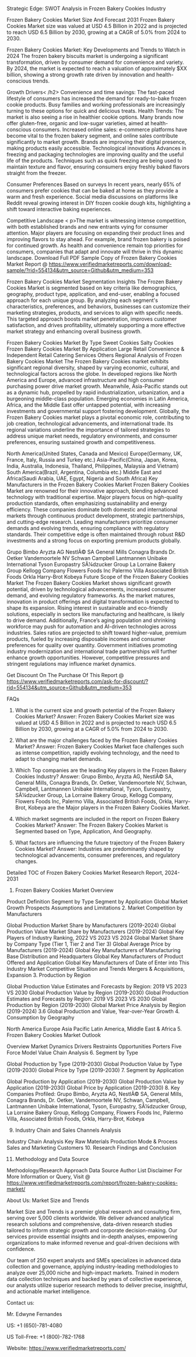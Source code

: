 Strategic Edge: SWOT Analysis in Frozen Bakery Cookies Industry


Frozen Bakery Cookies Market Size And Forecast 2031
Frozen Bakery Cookies Market size was valued at USD 4.5 Billion in 2022 and is projected to reach USD 6.5 Billion by 2030, growing at a CAGR of 5.0% from 2024 to 2030.

Frozen Bakery Cookies Market: Key Developments and Trends to Watch in 2024
The frozen bakery biscuits market is undergoing a significant transformation, driven by consumer demand for convenience and variety. By 2024, the market is expected to reach a valuation of approximately $XX billion, showing a strong growth rate driven by innovation and health-conscious trends.

Growth Drivers< /h2>
Convenience and time savings: The fast-paced lifestyle of consumers has increased the demand for ready-to-bake frozen cookie products. Busy families and working professionals are increasingly turning to these options for quick and delicious treats.
Health Trends: The market is also seeing a rise in healthier cookie options. Many brands now offer gluten-free, organic and low-sugar varieties, aimed at health-conscious consumers.
Increased online sales: e-commerce platforms have become vital to the frozen bakery segment, and online sales contribute significantly to market growth. Brands are improving their digital presence, making products easily accessible.
Technological innovations
Advances in freezing and packaging technologies are improving quality and the useful life of the products. Techniques such as quick freezing are being used to maintain texture and flavor, ensuring consumers enjoy freshly baked flavors straight from the freezer.

Consumer Preferences
Based on surveys In recent years, nearly 65% ​​of consumers prefer cookies that can be baked at home as they provide a warm and fresh experience. Social media discussions on platforms like Reddit reveal growing interest in DIY frozen cookie dough kits, highlighting a shift toward interactive baking experiences.

Competitive Landscape
< p>The market is witnessing intense competition, with both established brands and new entrants vying for consumer attention. Major players are focusing on expanding their product lines and improving flavors to stay ahead. For example, brand frozen bakery is poised for continued growth. As health and convenience remain top priorities for consumers, companies that adapt and innovate will thrive in this dynamic landscape.
Download Full PDF Sample Copy of Frozen Bakery Cookies Market Report @ https://www.verifiedmarketreports.com/download-sample/?rid=554134&utm_source=Github&utm_medium=353

Frozen Bakery Cookies Market Segmentation Insights
The Frozen Bakery Cookies Market is segmented based on key criteria like demographics, geography, product type, application, and end-user, enabling a focused approach for each unique group. By analyzing each segment's characteristics, preferences, and behaviors, businesses can customize their marketing strategies, products, and services to align with specific needs. This targeted approach boosts market penetration, improves customer satisfaction, and drives profitability, ultimately supporting a more effective market strategy and enhancing overall business growth.

Frozen Bakery Cookies Market By Type
Sweet Cookies
Salty Cookies
Frozen Bakery Cookies Market By Application
Large Retail
Convenience & Independent Retail
Catering Services
Others
Regional Analysis of Frozen Bakery Cookies Market
The Frozen Bakery Cookies market exhibits significant regional diversity, shaped by varying economic, cultural, and technological factors across the globe. In developed regions like North America and Europe, advanced infrastructure and high consumer purchasing power drive market growth. Meanwhile, Asia-Pacific stands out as a dynamic hub, propelled by rapid industrialization, urbanization, and a burgeoning middle-class population. Emerging economies in Latin America, Africa, and the Middle East offer untapped potential, with increasing investments and governmental support fostering development. Globally, the Frozen Bakery Cookies market plays a pivotal economic role, contributing to job creation, technological advancements, and international trade. Its regional variations underline the importance of tailored strategies to address unique market needs, regulatory environments, and consumer preferences, ensuring sustained growth and competitiveness.

North America(United States, Canada and Mexico)
Europe(Germany, UK, France, Italy, Russia and Turkey etc.)
Asia-Pacific(China, Japan, Korea, India, Australia, Indonesia, Thailand, Philippines, Malaysia and Vietnam)
South America(Brazil, Argentina, Columbia etc.)
Middle East and Africa(Saudi Arabia, UAE, Egypt, Nigeria and South Africa)
Key Manufacturers in the Frozen Bakery Cookies Market
Frozen Bakery Cookies Market are renowned for their innovative approach, blending advanced technology with traditional expertise. Major players focus on high-quality production standards, often emphasizing sustainability and energy efficiency. These companies dominate both domestic and international markets through continuous product development, strategic partnerships, and cutting-edge research. Leading manufacturers prioritize consumer demands and evolving trends, ensuring compliance with regulatory standards. Their competitive edge is often maintained through robust R&D investments and a strong focus on exporting premium products globally.

Grupo Bimbo
Aryzta AG
NestlÃ© SA
General Mills
Conagra Brands
Dr. Oetker
Vandemoortele NV
Schwan
Campbell
Lantmannen Unibake International
Tyson
Europastry
SÃ¼dzucker Group
La Lorraine Bakery Group
Kellogg Company
Flowers Foods Inc
Palermo Villa
Associated British Foods
Orkla
Harry-Brot
Kobeya
Future Scope of the Frozen Bakery Cookies Market
The Frozen Bakery Cookies Market shows significant growth potential, driven by technological advancements, increased consumer demand, and evolving regulatory frameworks. As the market matures, innovation in product offerings and digital transformation is expected to shape its expansion. Rising interest in sustainable and eco-friendly solutions, especially in sectors like manufacturing and healthcare, is likely to drive demand. Additionally, France’s aging population and shrinking workforce may push for automation and AI-driven technologies across industries. Sales ratios are projected to shift toward higher-value, premium products, fueled by increasing disposable incomes and consumer preferences for quality over quantity. Government initiatives promoting industry modernization and international trade partnerships will further enhance growth opportunities. However, competitive pressures and stringent regulations may influence market dynamics.

Get Discount On The Purchase Of This Report @ https://www.verifiedmarketreports.com/ask-for-discount/?rid=554134&utm_source=Github&utm_medium=353

FAQs
1. What is the current size and growth potential of the Frozen Bakery Cookies Market?
Answer: Frozen Bakery Cookies Market size was valued at USD 4.5 Billion in 2022 and is projected to reach USD 6.5 Billion by 2030, growing at a CAGR of 5.0% from 2024 to 2030.

2. What are the major challenges faced by the Frozen Bakery Cookies Market?
Answer: Frozen Bakery Cookies Market face challenges such as intense competition, rapidly evolving technology, and the need to adapt to changing market demands.

3. Which Top companies are the leading Key players in the Frozen Bakery Cookies Industry?
Answer: Grupo Bimbo, Aryzta AG, NestlÃ© SA, General Mills, Conagra Brands, Dr. Oetker, Vandemoortele NV, Schwan, Campbell, Lantmannen Unibake International, Tyson, Europastry, SÃ¼dzucker Group, La Lorraine Bakery Group, Kellogg Company, Flowers Foods Inc, Palermo Villa, Associated British Foods, Orkla, Harry-Brot, Kobeya are the Major players in the Frozen Bakery Cookies Market.

4. Which market segments are included in the report on Frozen Bakery Cookies Market?
Answer: The Frozen Bakery Cookies Market is Segmented based on Type, Application, And Geography.

5. What factors are influencing the future trajectory of the Frozen Bakery Cookies Market?
Answer: Industries are predominantly shaped by technological advancements, consumer preferences, and regulatory changes.

Detailed TOC of Frozen Bakery Cookies Market Research Report, 2024-2031
1. Frozen Bakery Cookies Market Overview

Product Definition
Segment by Type
Segment by Application
Global Market Growth Prospects
Assumptions and Limitations
2. Market Competition by Manufacturers

Global Production Market Share by Manufacturers (2019-2024)
Global Production Value Market Share by Manufacturers (2019-2024)
Global Key Players of Industry Ranking, 2022 VS 2023 VS 2024
Global Market Share by Company Type (Tier 1, Tier 2 and Tier 3)
Global Average Price by Manufacturers (2019-2024)
Global Key Manufacturers of Manufacturing Base Distribution and Headquarters
Global Key Manufacturers of Product Offered and Application
Global Key Manufacturers of Date of Enter into This Industry
Market Competitive Situation and Trends
Mergers & Acquisitions, Expansion
3. Production by Region

Global Production Value Estimates and Forecasts by Region: 2019 VS 2023 VS 2030
Global Production Value by Region (2019-2030)
Global Production Estimates and Forecasts by Region: 2019 VS 2023 VS 2030
Global Production by Region (2019-2030)
Global Market Price Analysis by Region (2019-2024) 3.6 Global Production and Value, Year-over-Year Growth
4. Consumption by Geography

North America
Europe
Asia Pacific
Latin America, Middle East & Africa
5. Frozen Bakery Cookies Market Outlook

Overview
Market Dynamics
Drivers
Restraints
Opportunities
Porters Five Force Model
Value Chain Analysis 
6. Segment by Type

Global Production by Type (2019-2030)
Global Production Value by Type (2019-2030)
Global Price by Type (2019-2030)
7. Segment by Application

Global Production by Application (2019-2030)
Global Production Value by Application (2019-2030)
Global Price by Application (2019-2030)
8. Key Companies Profiled: Grupo Bimbo, Aryzta AG, NestlÃ© SA, General Mills, Conagra Brands, Dr. Oetker, Vandemoortele NV, Schwan, Campbell, Lantmannen Unibake International, Tyson, Europastry, SÃ¼dzucker Group, La Lorraine Bakery Group, Kellogg Company, Flowers Foods Inc, Palermo Villa, Associated British Foods, Orkla, Harry-Brot, Kobeya

9. Industry Chain and Sales Channels Analysis

Industry Chain Analysis
Key Raw Materials
Production Mode & Process
Sales and Marketing
Customers
10. Research Findings and Conclusion

11. Methodology and Data Source

Methodology/Research Approach
Data Source
Author List
Disclaimer
For More Information or Query, Visit @ https://www.verifiedmarketreports.com/report/frozen-bakery-cookies-market/

About Us: Market Size and Trends

Market Size and Trends is a premier global research and consulting firm, serving over 5,000 clients worldwide. We deliver advanced analytical research solutions and comprehensive, data-driven research studies tailored to inform strategic growth and corporate decision-making. Our services provide essential insights and in-depth analyses, empowering organizations to make informed revenue and goal-driven decisions with confidence.

Our team of 250 expert analysts and SMEs specializes in advanced data collection and governance, applying industry-leading methodologies to analyze over 25,000 niche and high-impact markets. Trained in modern data collection techniques and backed by years of collective experience, our analysts utilize superior research methods to deliver precise, insightful, and actionable market intelligence.

Contact us:

Mr. Edwyne Fernandes

US: +1 (650)-781-4080

US Toll-Free: +1 (800)-782-1768

Website: https://www.verifiedmarketreports.com/
